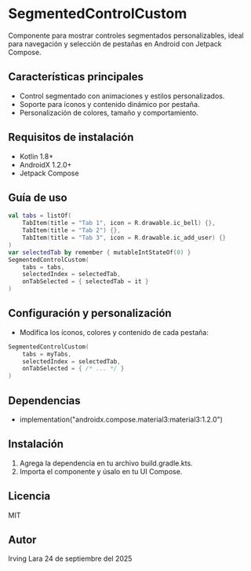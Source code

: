 # SegmentedControlCustom

Componente para mostrar controles segmentados personalizables, ideal para navegación y selección de pestañas en Android con Jetpack Compose.

## Características principales
- Control segmentado con animaciones y estilos personalizados.
- Soporte para íconos y contenido dinámico por pestaña.
- Personalización de colores, tamaño y comportamiento.

## Requisitos de instalación
- Kotlin 1.8+
- AndroidX 1.2.0+
- Jetpack Compose

## Guía de uso
```kotlin
val tabs = listOf(
    TabItem(title = "Tab 1", icon = R.drawable.ic_bell) {},
    TabItem(title = "Tab 2") {},
    TabItem(title = "Tab 3", icon = R.drawable.ic_add_user) {}
)
var selectedTab by remember { mutableIntStateOf(0) }
SegmentedControlCustom(
    tabs = tabs,
    selectedIndex = selectedTab,
    onTabSelected = { selectedTab = it }
)
```

## Configuración y personalización
- Modifica los íconos, colores y contenido de cada pestaña:
```kotlin
SegmentedControlCustom(
    tabs = myTabs,
    selectedIndex = selectedTab,
    onTabSelected = { /* ... */ }
)
```

## Dependencias
- implementation("androidx.compose.material3:material3:1.2.0")

## Instalación
1. Agrega la dependencia en tu archivo build.gradle.kts.
2. Importa el componente y úsalo en tu UI Compose.

## Licencia
MIT

## Autor
Irving Lara
24 de septiembre del 2025

